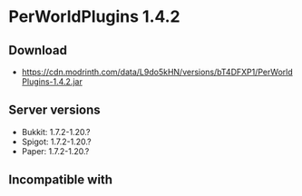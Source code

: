 # PerWorldPlugins 1.4.2

## Download
- https://cdn.modrinth.com/data/L9do5kHN/versions/bT4DFXP1/PerWorldPlugins-1.4.2.jar

## Server versions
- Bukkit: 1.7.2-1.20.?
- Spigot: 1.7.2-1.20.?
- Paper: 1.7.2-1.20.?

## Incompatible with